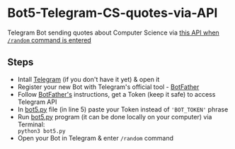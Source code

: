 # Bot5-Telegram-CS-quotes-via-API

Telegram Bot sending quotes about Computer Science via <a href="http://quotes.stormconsultancy.co.uk/api"> this API when <code>/random</code> command is entered</a> <br>

<h2>Steps</h2>
<ul>
  <li>Intall <a href="https://telegram.org/">Telegram</a> (if you don't have it yet) & open it</li>
  <li>Register your new Bot with Telegram's official tool - <a href="https://telegram.me/BotFather">BotFather</a></li>
  <li>Follow <a href="https://telegram.me/BotFather">BotFather's</a> instructions, get a Token (keep it safe) to access Telegram API</li>  
  <li>In <a href="https://github.com/DS-jr/Bot5-Telegram-CS-quotes-via-API/blob/main/bot5.py">bot5.py</a> file (in line 5) paste your Token instead of <code>'BOT_TOKEN'</code> phrase</li>
  <li>Run <a href="https://github.com/DS-jr/Bot5-Telegram-CS-quotes-via-API/blob/main/bot5.py">bot5.py</a> program (it can be done locally on your computer) via Terminal:</li>
  <code>python3 bot5.py</code><br> 
  <li>Open your Bot in Telegram & enter <code>/random</code> command</li>
</ul>
